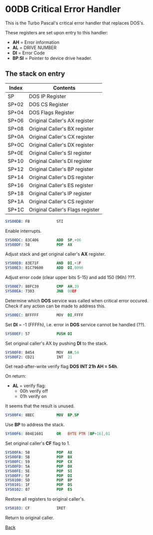 # 00DB Critical Error Handler

This is the Turbo Pascal's critical error handler that replaces DOS's.

These registers are set upon entry to this handler:
- **AH** = Error information
- **AL** = DRIVE NUMBER
- **DI** = Error Code
- **BP**:**SI** = Pointer to device drive header.

## The stack on entry

|Index|Contents                                  |
|-----|------------------------------------------|
|SP   |DOS IP Register                           |
|SP+02|DOS CS Register                           |
|SP+04|DOS Flags Register                        |
|SP+06|Original Caller's AX register             |
|SP+08|Original Caller's BX register             |
|SP+0A|Original Caller's CX register             |
|SP+0C|Original Caller's DX register             |
|SP+0E|Original Caller's SI register             |
|SP+10|Original Caller's DI register             |
|SP+12|Original Caller's BP register             |
|SP+14|Original Caller's DS register             |
|SP+16|Original Caller's ES register             |
|SP+18|Original Caller's IP register             |
|SP+1A|Original Caller's CS register             |
|SP+1C|Original Caller's Flags register          |

```nasm
SYS00DB: FB            STI
```

Enable interrupts.

```nasm
SYS00DC: 83C406        ADD	SP,+06
SYS00DF: 58            POP	AX
```

Adjust stack and get original caller's **AX** register.

```nasm
SYS00E0: 83E71F        AND	DI,+1F
SYS00E3: 81C79600      ADD	DI,0096
```

Adjust error code (clear upper bits 5-15) and add 150 (96h) ???.

```nasm
SYS00E7: 80FC39        CMP	AH,39
SYS00EA: 7303          JNB	00EF
```

Determine which **DOS** service was called when critical error occured. Check if any action can be made to address this.

```nasm
SYS00EC: BFFFFF        MOV	DI,FFFF
```

Set **DI** = -1 (FFFFh), i.e. error in **DOS** service cannot be handled (??).

```nasm
SYS00EF: 57            PUSH	DI
```

Set original caller's AX by pushing **DI** to the stack.

```nasm
SYS00F0: B454          MOV	AH,54
SYS00F2: CD21          INT	21
```

Get read-after-write verify flag **DOS INT 21h AH = 54h**.

On return:
- **AL** = verify flag:
  - 00h verify off
  - 01h verify on

It seems that the result is unused.

```nasm
SYS00F4: 8BEC          MOV	BP,SP
```

Use **BP** to address the stack.

```nasm
SYS00F6: 804E1601      OR	BYTE PTR [BP+16],01
```

Set original caller's **CF** flag to 1.

```nasm
SYS00FA: 58            POP	AX
SYS00FB: 5B            POP	BX
SYS00FC: 59            POP	CX
SYS00FD: 5A            POP	DX
SYS00FE: 5E            POP	SI
SYS00FF: 5F            POP	DI
SYS0100: 5D            POP	BP
SYS0101: 1F            POP	DS
SYS0102: 07            POP	ES
```

Restore all registers to original caller's.

```nasm
SYS0103: CF            IRET
```

Return to original caller.

[Back](../README.md)